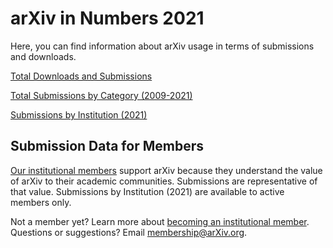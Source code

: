 # arXiv in Numbers 2021

Here, you can find information about arXiv usage in terms of submissions and downloads.

[Total Downloads and Submissions](None)

[Total Submissions by Category (2009-2021)](submission_category_by_year.md)

[Submissions by Institution (2021)](2021_institution_submissions.md)


## Submission Data for Members

[Our institutional members](../../about/ourmembers.md) support arXiv because they understand the value of arXiv to their academic communities. Submissions are representative of that value.
Submissions by Institution (2021) are available to active members only. 

Not a member yet? Learn more about [becoming an institutional member](../../about/membership.md). Questions or suggestions? Email [membership@arXiv.org](None).

